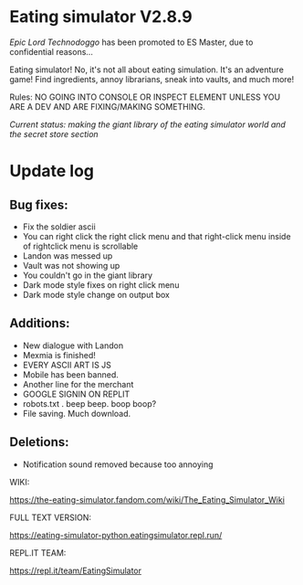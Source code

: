 # Eating simulator V2.8.9
_Epic Lord Technodoggo_ has been promoted to ES Master, due to confidential reasons...

Eating simulator! No, it's not all about eating simulation. It's an adventure game! Find ingredients, annoy librarians, sneak into vaults, and much more!

Rules: NO GOING INTO CONSOLE OR INSPECT ELEMENT UNLESS YOU ARE A DEV AND ARE FIXING/MAKING SOMETHING.

_Current status: making the giant library of the eating simulator world and the secret store section_

# Update log
## Bug fixes:
* Fix the soldier ascii
* You can right click the right click menu and that right-click menu inside of rightclick menu is scrollable
* Landon was messed up
* Vault was not showing up
* You couldn't go in the giant library
* Dark mode style fixes on right click menu
* Dark mode style change on output box

## Additions:
* New dialogue with Landon
* Mexmia is finished!
* EVERY ASCII ART IS JS
* Mobile has been banned.
* Another line for the merchant
* GOOGLE SIGNIN ON REPLIT
* robots.txt . beep beep. boop boop?
* File saving. Much download.

## Deletions:
* Notification sound removed because too annoying


WIKI:

https://the-eating-simulator.fandom.com/wiki/The_Eating_Simulator_Wiki

FULL TEXT VERSION:

https://eating-simulator-python.eatingsimulator.repl.run/

REPL.IT TEAM:

https://repl.it/team/EatingSimulator

